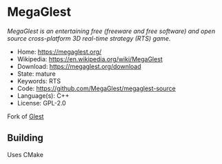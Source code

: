 # MegaGlest

_MegaGlest is an entertaining free (freeware and free software) and open source cross-platform 3D real-time strategy (RTS) game._

- Home: https://megaglest.org/
- Wikipedia: https://en.wikipedia.org/wiki/MegaGlest
- Download: https://megaglest.org/download
- State: mature
- Keywords: RTS 
- Code: https://github.com/MegaGlest/megaglest-source
- Language(s): C++
- License: GPL-2.0

Fork of [Glest](glest.md)

## Building

Uses CMake

